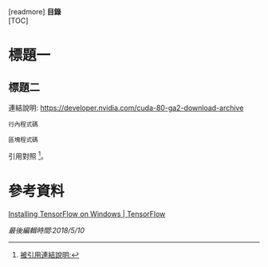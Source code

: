 [readmore]
**目錄**  
[TOC]
# 標題一

## 標題二
連結說明: <https://developer.nvidia.com/cuda-80-ga2-download-archive>

`行內程式碼`

```shell
區塊程式碼
```

引用對照 [^1]。

# 參考資料
[Installing TensorFlow on Windows | TensorFlow](https://www.tensorflow.org/install/install_windows)

[^1]: [被引用連結說明:](http://tieba.baidu.com/p/4565248851)

*最後編輯時間:2018/5/10*

<!--tags:
-->
<!--stackedit_data:
eyJoaXN0b3J5IjpbMTk3Njg4MDgwLC0xODkzMTM3MDUyLC03Mz
c2NTI1NjldfQ==
-->